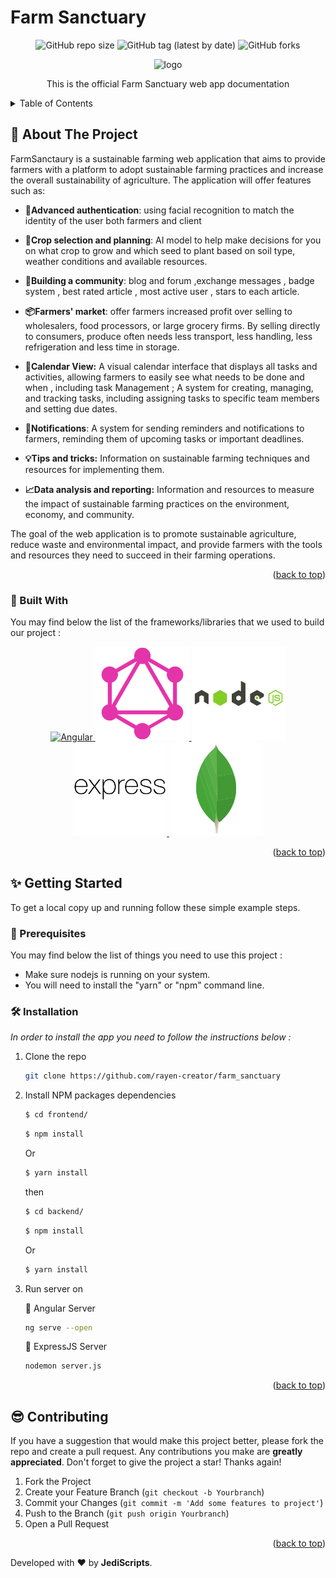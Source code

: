 #  Farm Sanctuary
<div id="top" align="center">
 

  
 <img alt="GitHub repo size" src="https://img.shields.io/github/repo-size/rayen-creator/farm_sanctuary?style=plastic">
  <img alt="GitHub tag (latest by date)" src="https://img.shields.io/github/v/tag/rayen-creator/farm_sanctuary">
<img alt="GitHub forks" src="https://img.shields.io/github/forks/rayen-creator/farm_sanctuary?style=plastic">
<br/>
  <p align="center">
  <img src="https://user-images.githubusercontent.com/57809239/221207130-48888987-0e17-4e94-9000-cc62cbf0fd9c.png" alt="logo" width="40%" height="330px" />

This is the official Farm Sanctuary web app documentation <br/>
  </p>

 </div>

  
  <!-- TABLE OF CONTENTS -->
<details>
  <summary>Table of Contents</summary>
  <ol>
    <li>
      <a href="#-about-the-project">About The Project</a>
      <ul>
        <li><a href="#-built-with">Built With</a></li>
      </ul>
    </li>
    <li>
      <a href="#-getting-started">Getting Started</a>
      <ul>
        <li><a href="#-prerequisites">Prerequisites</a></li>
        <li><a href="#-installation">Installation</a></li>
      </ul>
    </li>
    <li><a href="#-contributing">Contributing</a></li>


  </ol>
</details>

## 📃 About The Project
FarmSanctaury is a sustainable farming web application that aims to provide farmers with a platform to adopt sustainable farming practices and increase the overall sustainability of agriculture. The application will offer features such as:

- **👦Advanced authentication**: using facial recognition to match the identity of  the user both farmers and client

- **🎍Crop selection and planning**: AI model to help make decisions for you on what crop to grow and which seed to plant based on soil type, weather conditions and available resources.

- **💬Building a community**: blog and forum ,exchange messages , badge system  , best rated article , most active user , stars to each article.

- **📦Farmers' market**: offer farmers increased profit over selling to wholesalers, food processors, or large grocery firms. By selling directly to consumers, produce often needs less transport, less handling, less refrigeration and less time in storage.

- **📅Calendar View:** A visual calendar interface that displays all tasks and activities, allowing farmers to easily see what needs to be done and when , including task Management ; A system for creating, managing, and tracking tasks, including assigning tasks to specific team members and setting due dates.


- **🎈Notifications**: A system for sending reminders and notifications to farmers, reminding them of upcoming tasks or important deadlines.

- **💡Tips and tricks:** Information on sustainable farming techniques and resources for implementing them.

- **📈Data analysis and reporting:** Information and resources to measure the impact of sustainable farming practices on the environment, economy, and community.

The goal of the web application is to promote sustainable agriculture, reduce waste and environmental impact, and provide farmers with the tools and resources they need to succeed in their farming operations.







<p align="right">(<a href="#top">back to top</a>)</p>

### 🚀 Built With

 You may find below the list of the frameworks/libraries that we used to build our project :
<br/>


  <div align="center">
	

	
 <a href="https://angular.io/" title="Angular">
   <img src="https://github.com/get-icon/geticon/raw/master/icons/angular-icon.svg" alt="Angular" width="150" height="150">
  </a>
<a href="https://graphql.org/">
<img src="https://github.com/devicons/devicon/blob/master/icons/graphql/graphql-plain.svg" alt="graphql" width="150" height="150" />
</a>
  <a href="https://nodejs.org/en/">
    <img src="https://github.com/devicons/devicon/blob/master/icons/nodejs/nodejs-original-wordmark.svg" title="NodeJS" alt="NodeJS" width="150" height="150"/>
 </a>
  <a href="http://expressjs.com/">
    <img src="https://github.com/devicons/devicon/blob/master/icons/express/express-original-wordmark.svg" title="ExpressJS" alt="ExpressJS" width="150" height="150"/>
    </a>
      <a href="https://www.mongodb.com/">
    <img src="https://github.com/devicons/devicon/blob/master/icons/mongodb/mongodb-original.svg" title="Mongodb" alt="Mongodb" width="150" height="150"/>
    </a>
    
  
 
  </div>
  
<p align="right">(<a href="#top">back to top</a>)</p>



<!-- GETTING STARTED -->
## ✨ Getting Started
To get a local copy up and running follow these simple example steps.

### 🚧 Prerequisites

You may find below the list of things you need to use this project :
* Make sure nodejs is running on your system.
* You will need to install the "yarn" or "npm" command line.

### 🛠 Installation

_In order to install the app you need to follow the instructions below :_

1. Clone the repo
   ```sh
   git clone https://github.com/rayen-creator/farm_sanctuary
   ```
2. Install NPM packages dependencies <br/>

   ```sh
   $ cd frontend/
   ```

   ```sh
   $ npm install 
   ```
   Or 
   
    ```sh
   $ yarn install 
   ```
   then 
      ```sh
   $ cd backend/
   ```

   ```sh
   $ npm install 
   ```
   Or 
   
    ```sh
   $ yarn install 
   ```
   
3. Run  server on <br/> 
   
   📍 Angular Server
   ```sh
   ng serve --open
   ```
   📍 ExpressJS Server
    ```sh
   nodemon server.js
   ```

 

<p align="right">(<a href="#top">back to top</a>)</p>






<!-- CONTRIBUTING -->
## 😎 Contributing

If you have a suggestion that would make this project better, please fork the repo and create a pull request. Any contributions you make are **greatly appreciated**.
Don't forget to give the project a star! Thanks again!

1. Fork the Project
2. Create your Feature Branch (`git checkout -b Yourbranch`)
3. Commit your Changes (`git commit -m 'Add some features to project'`)
4. Push to the Branch (`git push origin Yourbranch`)
5. Open a Pull Request

<p align="right">(<a href="#top">back to top</a>)</p>





<!-- MARKDOWN LINKS & IMAGES -->
<!-- https://www.markdownguide.org/basic-syntax/#reference-style-links -->

Developed with :heart: by **JediScripts**.
